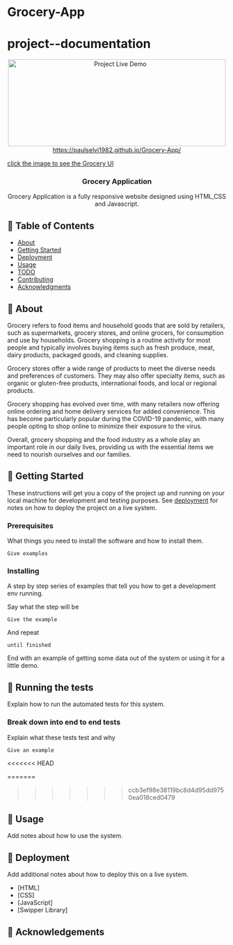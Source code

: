 # Grocery-App

# project--documentation

<p align="center">
  <a href="https://paulselvi1982.github.io/Grocery-App/" rel="noopener">
 <img width=500px height=200px src="Grocery.png" alt="Project Live Demo">
    https://paulselvi1982.github.io/Grocery-App/
  <p>click the image to see the Grocery UI</p></a>




<h3 align="center">Grocery Application</h3>



<p align="center">Grocery Application is a fully responsive website designed using HTML,CSS and Javascript. 
</p>

## 📝 Table of Contents
- [About](#about)
- [Getting Started](#getting_started)
- [Deployment](#deployment)
- [Usage](#usage)
- [TODO](../TODO.md)
- [Contributing](../CONTRIBUTING.md)
- [Acknowledgments](#acknowledgement)

## 🧐 About <a name = "about"></a>
Grocery refers to food items and household goods that are sold by retailers, such as supermarkets, grocery stores, and online grocers, for consumption and use by households. Grocery shopping is a routine activity for most people and typically involves buying items such as fresh produce, meat, dairy products, packaged goods, and cleaning supplies.

Grocery stores offer a wide range of products to meet the diverse needs and preferences of customers. They may also offer specialty items, such as organic or gluten-free products, international foods, and local or regional products.

Grocery shopping has evolved over time, with many retailers now offering online ordering and home delivery services for added convenience. This has become particularly popular during the COVID-19 pandemic, with many people opting to shop online to minimize their exposure to the virus.

Overall, grocery shopping and the food industry as a whole play an important role in our daily lives, providing us with the essential items we need to nourish ourselves and our families.

## 🏁 Getting Started <a name = "getting_started"></a>
These instructions will get you a copy of the project up and running on your local machine for development and testing purposes. See [deployment](#deployment) for notes on how to deploy the project on a live system.

### Prerequisites
What things you need to install the software and how to install them.

```
Give examples
```

### Installing
A step by step series of examples that tell you how to get a development env running.

Say what the step will be

```
Give the example
```

And repeat

```
until finished
```

End with an example of getting some data out of the system or using it for a little demo.

## 🔧 Running the tests <a name = "tests"></a>
Explain how to run the automated tests for this system.

### Break down into end to end tests
Explain what these tests test and why

```
Give an example
```

<<<<<<< HEAD


=======
>>>>>>> ccb3ef98e38119bc8d4d95dd9750ea018ced0479
## 🎈 Usage <a name="usage"></a>
Add notes about how to use the system.

## 🚀 Deployment <a name = "deployment"></a>
Add additional notes about how to deploy this on a live system.



- [HTML]
- [CSS]
- [JavaScript]
- [Swipper Library]





## 🎉 Acknowledgements <a name = "acknowledgement"></a>
